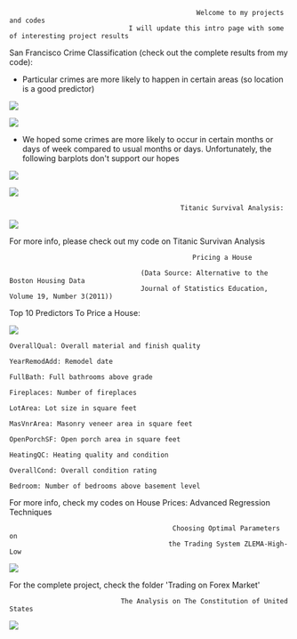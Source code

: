 
                                                   Welcome to my projects and codes
                                  I will update this intro page with some of interesting project results



San Francisco Crime Classification (check out the complete results from my code):

  - Particular crimes are more likely to happen in certain areas (so location is a good predictor)

![](https://github.com/batmanLA/modelling/blob/master/pictures/13.jpeg)

![](https://github.com/batmanLA/modelling/blob/master/pictures/12.jpeg)

  - We hoped some crimes are more likely to occur in certain months or days of week
    compared to usual months or days. Unfortunately, the following barplots don't support our hopes
  
![](https://github.com/batmanLA/modelling/blob/master/pictures/san1.jpeg)

![](https://github.com/batmanLA/modelling/blob/master/pictures/san2.jpeg)



                                               Titanic Survival Analysis:

![](https://github.com/batmanLA/modelling/blob/master/pictures/tita.jpeg)
  
  
For more info, please check out my code on Titanic Survivan Analysis

  
  

                                                  Pricing a House
                                                       
                                     (Data Source: Alternative to the Boston Housing Data
                                     Journal of Statistics Education, Volume 19, Number 3(2011))
                                         
Top 10 Predictors To Price a House:

  ![](https://github.com/batmanLA/modelling/blob/master/pictures/housevar.jpeg)
  
    OverallQual: Overall material and finish quality
  
    YearRemodAdd: Remodel date
  
    FullBath: Full bathrooms above grade
  
    Fireplaces: Number of fireplaces
  
    LotArea: Lot size in square feet
  
    MasVnrArea: Masonry veneer area in square feet
  
    OpenPorchSF: Open porch area in square feet
  
    HeatingQC: Heating quality and condition
  
    OverallCond: Overall condition rating
  
    Bedroom: Number of bedrooms above basement level
  
For more info, check my codes on House Prices: Advanced Regression Techniques



                                             Choosing Optimal Parameters on
                                            the Trading System ZLEMA-High-Low
                                            
![](https://github.com/batmanLA/modelling/blob/master/Trading-on-Forex-Market/optimal_period.jpg)

For the complete project, check the folder 'Trading on Forex Market'


                                The Analysis on The Constitution of United States

![](https://github.com/batmanLA/modelling/blob/master/Trading-on-Forex-Market/con.jpg)
